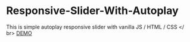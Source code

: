 # Responsive-Slider-With-Autoplay
This is simple autoplay responsive slider with vanilla JS / HTML / CSS
</ br>
<a href="https://codepen.io/SlavaJamm/pen/Epyjoe">DEMO</a>
